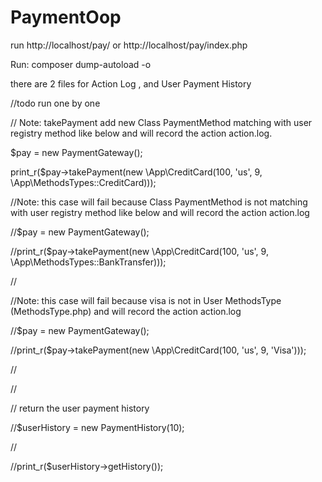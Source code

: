 # PaymentOop
run http://localhost/pay/ or http://localhost/pay/index.php

Run: composer dump-autoload -o

there are 2 files for Action Log , and User Payment History


//todo run one by one

// Note: takePayment add new Class PaymentMethod matching with user registry method like below and will record the action action.log.

$pay = new PaymentGateway();

print_r($pay->takePayment(new \App\CreditCard(100, 'us', 9, \App\MethodsTypes::CreditCard)));

//Note: this case will fail because Class PaymentMethod is not matching with user registry method like below and will record the action action.log

//$pay = new PaymentGateway();

//print_r($pay->takePayment(new \App\CreditCard(100, 'us', 9, \App\MethodsTypes::BankTransfer)));

//

//Note: this case will fail because  visa is not in User MethodsType (MethodsType.php) and will record the action action.log

//$pay = new PaymentGateway();

//print_r($pay->takePayment(new \App\CreditCard(100, 'us', 9, 'Visa')));

//

//

// return the user payment history

//$userHistory = new PaymentHistory(10);

//

//print_r($userHistory->getHistory());
